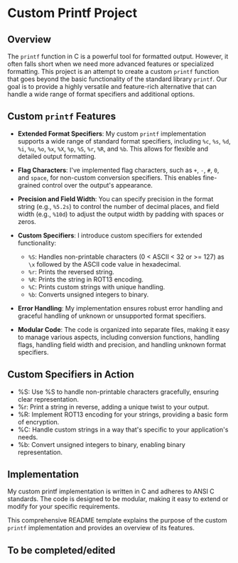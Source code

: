 # Custom Printf Project

## Overview

The `printf` function in C is a powerful tool for formatted output. However, it often falls short when we need more advanced features or specialized formatting. This project is an attempt to create a custom `printf` function that goes beyond the basic functionality of the standard library `printf`. Our goal is to provide a highly versatile and feature-rich alternative that can handle a wide range of format specifiers and additional options.

## Custom `printf` Features

- **Extended Format Specifiers**: My custom `printf` implementation supports a wide range of standard format specifiers, including `%c`, `%s`, `%d`, `%i`, `%u`, `%o`, `%x`, `%X`, `%p`, `%S`, `%r`, `%R`, and `%b`. This allows for flexible and detailed output formatting.

- **Flag Characters**: I've implemented flag characters, such as `+`, `-`, `#`, `0`, and `space`, for non-custom conversion specifiers. This enables fine-grained control over the output's appearance.

- **Precision and Field Width**: You can specify precision in the format string (e.g., `%5.2s`) to control the number of decimal places, and field width (e.g., `%10d`) to adjust the output width by padding with spaces or zeros.

- **Custom Specifiers**: I introduce custom specifiers for extended functionality:
  - `%S`: Handles non-printable characters (0 < ASCII < 32 or >= 127) as `\x` followed by the ASCII code value in hexadecimal.
  - `%r`: Prints the reversed string.
  - `%R`: Prints the string in ROT13 encoding.
  - `%C`: Prints custom strings with unique handling.
  - `%b`: Converts unsigned integers to binary.

- **Error Handling**: My implementation ensures robust error handling and graceful handling of unknown or unsupported format specifiers.

- **Modular Code**: The code is organized into separate files, making it easy to manage various aspects, including conversion functions, handling flags, handling field width and precision, and handling unknown format specifiers.

## Custom Specifiers in Action
- %S: Use %S to handle non-printable characters gracefully, ensuring clear representation.
- %r: Print a string in reverse, adding a unique twist to your output.
- %R: Implement ROT13 encoding for your strings, providing a basic form of encryption.
- %C: Handle custom strings in a way that's specific to your application's needs.
- %b: Convert unsigned integers to binary, enabling binary representation.

## Implementation
My custom printf implementation is written in C and adheres to ANSI C standards. The code is designed to be modular, making it easy to extend or modify for your specific requirements.


This comprehensive README template explains the purpose of the custom `printf` implementation and provides an overview of its features.

## To be completed/edited
